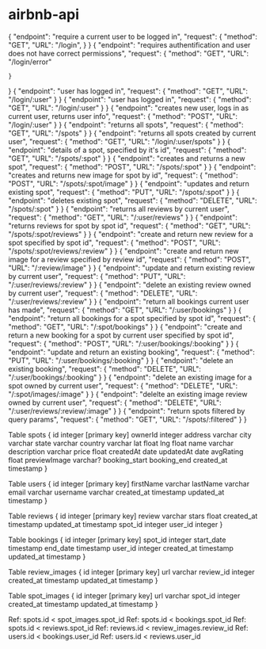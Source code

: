 # airbnb-api
{
      "endpoint": "require a current user to be logged in",
      "request": {
        "method": "GET",
        "URL": "/login",
      }
}
{
    "endpoint": "requires authentification and user does not have correct permissions",
    "request": {
      "method": "GET",
      "URL": "/login/error"

    }
  }
  {
    "endpoint": "user has logged in",
    "request": {
      "method": "GET",
      "URL": "/login/:user"
    }
  }
  {
    "endpoint": "user has logged in",
    "request": {
      "method": "GET",
      "URL": "/login/:user"
    }
  }
  {
    "endpoint": "creates new user, logs in as current user, returns user info",
    "request": {
      "method": "POST",
      "URL": "/login/:user"
    }
  }
  {
    "endpoint": "returns all spots",
    "request": {
      "method": "GET",
      "URL": "/spots"
    }
  }
  {
    "endpoint": "returns all spots created by current user",
    "request": {
      "method": "GET",
      "URL": "/login/:user/spots"
    }
  }
  {
    "endpoint": "details of a spot, specified by it's id",
    "request": {
      "method": "GET",
      "URL": "/spots/:spot"
    }
  }
  {
    "endpoint": "creates and returns a new spot",
    "request": {
      "method": "POST",
      "URL": "/spots/:spot"
    }
  }
  {
    "endpoint": "creates and returns new image for spot by id",
    "request": {
      "method": "POST",
      "URL": "/spots/:spot/image"
    }
  }
  {
    "endpoint": "updates and return existing spot",
    "request": {
      "method": "PUT",
      "URL": "/spots/:spot"
    }
  }
  {
    "endpoint": "deletes existing spot",
    "request": {
      "method": "DELETE",
      "URL": "/spots/:spot"
    }
  }
  {
    "endpoint": "returns all reviews by current user",
    "request": {
      "method": "GET",
      "URL": "/:user/reviews"
    }
  }
  {
    "endpoint": "returns reviews for spot by spot id",
    "request": {
      "method": "GET",
      "URL": "/spots/:spot/reviews"
    }
  }
  {
    "endpoint": "create and return new review for a spot specified by spot id",
    "request": {
      "method": "POST",
      "URL": "/spots/:spot/reviews/:review"
    }
  }
  {
    "endpoint": "create and return new image for a review specified by review id",
    "request": {
      "method": "POST",
      "URL": "/:review/image"
    }
  }
  {
    "endpoint": "update and return existing review by current user",
    "request": {
      "method": "PUT",
      "URL": "/:user/reviews/:review"
    }
  }
  {
    "endpoint": "delete an existing review owned by current user",
    "request": {
      "method": "DELETE",
      "URL": "/:user/reviews/:review"
    }
  }
  {
    "endpoint": "return all bookings current user has made",
    "request": {
      "method": "GET",
      "URL": "/:user/bookings"
    }
  }
  {
    "endpoint": "return all bookings for a spot specified by spot id",
    "request": {
      "method": "GET",
      "URL": "/:spot/bookings"
    }
  }
  {
    "endpoint": "create and return a new booking for a spot by current user specified by spot id",
    "request": {
      "method": "POST",
      "URL": "/:user/bookings/:booking"
    }
  }
  {
    "endpoint": "update and return an existing booking",
    "request": {
      "method": "PUT",
      "URL": "/:user/bookings/:booking"
    }
  }
  {
    "endpoint": "delete an existing booking",
    "request": {
      "method": "DELETE",
      "URL": "/:user/bookings/:booking"
    }
  }
  {
    "endpoint": "delete an existing image for a spot owned by current user",
    "request": {
      "method": "DELETE",
      "URL": "/:spot/images/:image"
    }
  }
  {
    "endpoint": "delelte an existing image review owned by current user",
    "request": {
      "method": "DELETE",
      "URL": "/:user/reviews/:review/:image"
    }
  }
  {
    "endpoint": "return spots filtered by query params",
    "request": {
      "method": "GET",
      "URL": "/spots/:filtered"
    }
  }


  Table spots {
  id integer [primary key]
  ownerId integer
  address varchar
  city varchar
  state varchar
  country varchar
  lat float
  lng float
  name varchar
  description varchar
  price float
  createdAt date
  updatedAt date
  avgRating float
  previewImage varchar?
  booking_start
  booking_end
  created_at timestamp
}

Table users {
    id integer [primary key]
    firstName varchar
    lastName varchar
    email varchar
    username varchar
    created_at timestamp
    updated_at timestamp
}

Table reviews {
    id integer [primary key]
    review varchar
    stars float
    created_at timestamp
    updated_at timestamp
    spot_id integer
    user_id integer
}

Table bookings {
    id integer [primary key]
    spot_id integer
    start_date timestamp
    end_date timestamp
    user_id integer
    created_at timestamp
    updated_at timestamp
}

Table review_images {
    id integer [primary key]
    url varchar
    review_id integer
    created_at timestamp
    updated_at timestamp
}

Table spot_images {
    id integer [primary key]
    url varchar
    spot_id integer
    created_at timestamp
    updated_at timestamp
}

Ref: spots.id < spot_images.spot_id
Ref: spots.id < bookings.spot_id
Ref: spots.id < reviews.spot_id
Ref: reviews.id < review_images.review_id
Ref: users.id < bookings.user_id
Ref: users.id < reviews.user_id

